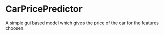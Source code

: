 # CarPricePredictor
A simple gui based model which gives the price of the car for the features choosen.
